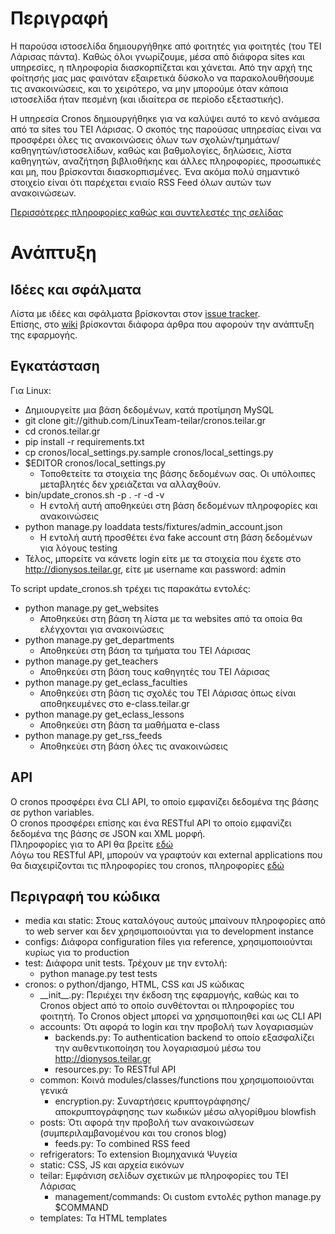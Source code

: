 Περιγραφή
=========

Η παρούσα ιστοσελίδα δημιουργήθηκε από φοιτητές για φοιτητές (του ΤΕΙ Λάρισας
πάντα). Καθώς όλοι γνωρίζουμε, μέσα από διάφορα sites και υπηρεσίες, η
πληροφορία διασκορπίζεται και χάνεται. Από την αρχή της φοίτησής μας μας
φαινόταν εξαιρετικά δύσκολο να παρακολουθήσουμε τις ανακοινώσεις, και το
χειρότερο, να μην μπορούμε όταν κάποια ιστοσελίδα ήταν πεσμένη (και ιδιαίτερα
σε περίοδο εξεταστικής).

Η υπηρεσία Cronos δημιουργήθηκε για να καλύψει αυτό το κενό ανάμεσα από τα
sites του ΤΕΙ Λάρισας. Ο σκοπός της παρούσας υπηρεσίας είναι να προσφέρει όλες
τις ανακοινώσεις όλων των σχολών/τμημάτων/καθηγητών/ιστοσελίδων, καθώς και
βαθμολογίες, δηλώσεις, λίστα καθηγητών, αναζήτηση βιβλιοθήκης και άλλες
πληροφορίες, προσωπικές και μη, που βρίσκονται διασκορπισμένες. Ένα ακόμα πολύ
σημαντικό στοιχείο είναι ότι παρέχεται ενιαίο RSS Feed όλων αυτών των
ανακοινώσεων.

[Περισσότερες πληροφορίες καθώς και συντελεστές της σελίδας](http://cronos.teilar.gr/about)

Ανάπτυξη
========

Ιδέες και σφάλματα
--------------------

Λίστα με ιδέες και σφάλματα βρίσκονται στον [issue tracker](https://github.com/LinuxTeam-teilar/cronos.teilar.gr/issues).  
Επίσης, στο [wiki](https://github.com/LinuxTeam-teilar/cronos.teilar.gr/wiki)
βρίσκονται διάφορα άρθρα που αφορούν την ανάπτυξη της εφαρμογής.

Εγκατάσταση
-----------

Για Linux:

* Δημιουργείτε μια βάση δεδομένων, κατά προτίμηση MySQL
* git clone git://github.com/LinuxTeam-teilar/cronos.teilar.gr
* cd cronos.teilar.gr
* pip install -r requirements.txt
* cp cronos/local\_settings.py.sample cronos/local\_settings.py
* $EDITOR cronos/local\_settings.py
  * Τοποθετείτε τα στοιχεία της βάσης δεδομένων σας. Οι υπόλοιπες
  μεταβλητές δεν χρειάζεται να αλλαχθούν.
* bin/update\_cronos.sh -p . -r -d -v
  * Η εντολή αυτή αποθηκεύει στη βάση δεδομένων πληροφορίες και
  ανακοινώσεις
* python manage.py loaddata tests/fixtures/admin\_account.json
  * Η εντολή αυτή προσθέτει ένα fake account στη βάση δεδομένων
  για λόγους testing
* Τέλος, μπορείτε να κάνετε login είτε με τα στοιχεία που έχετε
στο http://dionysos.teilar.gr, είτε με username και password: admin

Το script update\_cronos.sh τρέχει τις παρακάτω εντολές:
* python manage.py get\_websites
  * Αποθηκεύει στη βάση τη λίστα με τα websites από τα οποία
  θα ελέγχονται για ανακοινώσεις
* python manage.py get\_departments
  * Αποθηκεύει στη βάση τα τμήματα του ΤΕΙ Λάρισας
* python manage.py get\_teachers
  * Αποθηκεύει στη βάση τους καθηγητές του ΤΕΙ Λάρισας
* python manage.py get\_eclass\_faculties
  * Αποθηκεύει στη βάση τις σχολές του ΤΕΙ Λάρισας όπως
  είναι αποθηκευμένες στο e-class.teilar.gr
* python manage.py get\_eclass\_lessons
  * Αποθηκεύει στη βάση τα μαθήματα e-class
* python manage.py get\_rss\_feeds
  * Αποθηκεύει στη βάση όλες τις ανακοινώσεις

API
---

Ο cronos προσφέρει ένα CLI API, το οποίο εμφανίζει δεδομένα της βάσης
σε python variables.  
Ο cronos προσφέρει επίσης και ένα RESTful API το οποίο εμφανίζει
δεδομένα της βάσης σε JSON και XML μορφή.  
Πληροφορίες για το API θα βρείτε [εδώ](https://github.com/LinuxTeam-teilar/cronos.teilar.gr/wiki/API)  
Λόγω του RESTful API, μπορούν να γραφτούν και external applications που θα
διαχειρίζονται τις πληροφορίες του cronos, πληροφορίες [εδώ](https://github.com/LinuxTeam-teilar/cronos.teilar.gr/wiki/External-applications)

Περιγραφή του κώδικα
--------------------

* media και static: Στους καταλόγους αυτούς μπαίνουν πληροφορίες από το web
server και δεν χρησιμοποιούνται για το development instance
* configs: Διάφορα configuration files για reference, χρησιμοποιούνται κυρίως
για το production
* test: Διάφορα unit tests. Τρέχουν με την εντολή:
  * python manage.py test tests
* cronos: ο python/django, HTML, CSS και JS κώδικας
  * \_\_init\_\_.py: Περιέχει την έκδοση της εφαρμογής, καθώς και το Cronos
  object από το οποίο συνθέτονται οι πληροφορίες του φοιτητή. Το Cronos object
  μπορεί να χρησιμοποιηθεί και ως CLI API
  * accounts: Ότι αφορά το login και την προβολή των λογαριασμών
    * backends.py: Το authentication backend το οποίο εξασφαλίζει την
    αυθεντικοποίηση του λογαριασμού μέσω του http://dionysos.teilar.gr
    * resources.py: Το RESTful API
  * common: Κοινά modules/classes/functions που χρησιμοποιούνται γενικά
    * encryption.py: Συναρτήσεις κρυπτογράφησης/αποκρυπτογράφησης των κωδικών
    μέσω αλγορίθμου blowfish
  * posts: Ότι αφορά την προβολή των ανακοινώσεων (συμπεριλαμβανομένου και
  του cronos blog)
    * feeds.py: Το combined RSS feed
  * refrigerators: Το extension Βιομηχανικά Ψυγεία
  * static: CSS, JS και αρχεία εικόνων
  * teilar: Εμφάνιση σελίδων σχετικών με πληροφορίες του ΤΕΙ Λάρισας
    * management/commands: Οι custom εντολές python manage.py $COMMAND
  * templates: Τα HTML templates

